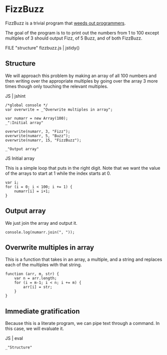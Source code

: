 # FizzBuzz

FizzBuzz is a trivial program that [weeds out programmers](http://www.codinghorror.com/blog/2007/02/why-cant-programmers-program.html).  

The goal of the program is to to print out the numbers from 1 to 100 except multiples of 3 should output Fizz, of 5 Buzz, and of both FizzBuzz. 

FILE "structure" fizzbuzz.js | jstidy()

## Structure

We will approach this problem by making an array of all 100 numbers and then writing over the appropriate multiples by going over the array 3 more times though only touching the relevant multiples. 

JS | jshint 

    /*global console */
    var overwrite = _"Overwrite multiples in array";

    var numarr = new Array(100);
    _":Initial array"

    overwrite(numarr, 3, "Fizz");
    overwrite(numarr, 5, "Buzz");
    overwrite(numarr, 15, "FizzBuzz");

    _"Output array"


JS Initial array

This is a simple loop that puts in the right digit. Note that we want the value of the arrays to start at 1 while the index starts at 0. 

    var i; 
    for (i = 0; i < 100; i += 1) {
        numarr[i] = i+1;
    }

## Output array

We just join the array and output it.

    console.log(numarr.join(", "));

## Overwrite multiples in array

This is a function that takes in an array, a multiple, and a string and replaces each of the multiples with that string. 

    function (arr, m, str) {
        var n = arr.length;
        for (i = m-1; i < n; i += m) {
            arr[i] = str;       
        }
    }

## Immediate gratification

Because this is a literate program, we can pipe text through a command. In this case, we will evaluate it. 

JS | eval

    _"Structure"
